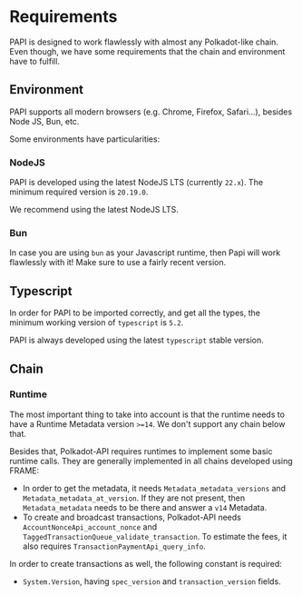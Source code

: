 # Requirements

PAPI is designed to work flawlessly with almost any Polkadot-like chain. Even though, we have some requirements that the chain and environment have to fulfill.

## Environment

PAPI supports all modern browsers (e.g. Chrome, Firefox, Safari...), besides Node JS, Bun, etc.

Some environments have particularities:

### NodeJS

PAPI is developed using the latest NodeJS LTS (currently `22.x`). The minimum required version is `20.19.0`.

We recommend using the latest NodeJS LTS.

### Bun

In case you are using `bun` as your Javascript runtime, then Papi will work flawlessly with it! Make sure to use a fairly recent version.

## Typescript

In order for PAPI to be imported correctly, and get all the types, the minimum working version of `typescript` is `5.2`.

PAPI is always developed using the latest `typescript` stable version.

## Chain

### Runtime

The most important thing to take into account is that the runtime needs to have a Runtime Metadata version `>=14`. We don't support any chain below that.

Besides that, Polkadot-API requires runtimes to implement some basic runtime calls. They are generally implemented in all chains developed using FRAME:

- In order to get the metadata, it needs `Metadata_metadata_versions` and `Metadata_metadata_at_version`. If they are not present, then `Metadata_metadata` needs to be there and answer a `v14` Metadata.
- To create and broadcast transactions, Polkadot-API needs `AccountNonceApi_account_nonce` and `TaggedTransactionQueue_validate_transaction`. To estimate the fees, it also requires `TransactionPaymentApi_query_info`.

In order to create transactions as well, the following constant is required:

- `System.Version`, having `spec_version` and `transaction_version` fields.
